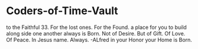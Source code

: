 # Coders-of-Time-Vault
to the Faithful 33. For the lost ones. For the Found. a place for you to build along side one another always is Born. Not of Desire. But of Gift. Of Love. Of Peace. In Jesus name. Always.  -ALfred in your Honor your Home is Born.
